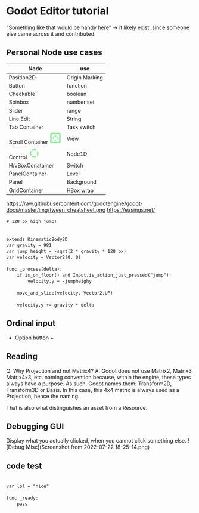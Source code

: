 # Godot Editor tutorial
"Something like that would be handy here" -> it likely exist, since someone else came across it and contributed.

## Personal Node use cases

Node | use
--- | ---
Position2D | Origin Marking
Button | function
Checkable | boolean
Spinbox | number set
Slider | range
Line Edit | String
Tab Container | Task switch
Scroll Container ![icon](https://raw.githubusercontent.com/godotengine/godot/master/editor/icons/ScrollContainer.svg) | View
Control ![icon](https://raw.githubusercontent.com/godotengine/godot/master/editor/icons/Control.svg) | Node1D
H/vBoxConatainer | Switch
PanelContainer | Level
Panel | Background
GridContainer | HBox wrap

<https://raw.githubusercontent.com/godotengine/godot-docs/master/img/tween_cheatsheet.png>
<https://easings.net/>

```gdscript
# 128 px high jump!


extends KinematicBody2D
var gravity = 981
var jump_height = -sqrt(2 * gravity * 128 px)
var velocity = Vector2(0, 0)

func _process(delta):
    if is_on_floor() and Input.is_action_just_pressed("jump"):
        velocity.y = -jumpheighy

    move_and_slide(velocity, Vector2.UP)

    velocity.y += gravity * delta
```

## Ordinal input
- Option button +

## Reading 
Q: Why Projection and not Matrix4?
A: Godot does not use Matrix2, Matrix3, Matrix4x3, etc. naming convention because, within the engine, these types always have a purpose. As such, Godot names them: Transform2D, Transform3D or Basis. In this case, this 4x4 matrix is always used as a Projection, hence the naming.

That is also what distinguishes an asset from a Resource.

## Debugging GUI
Display what you actually clicked, when you cannot click something else.
![Debug Misc](Screenshot from 2022-07-22 18-25-14.png)

## code test
```gdscript

var lol = "nice"

func _ready:
	pass
```
